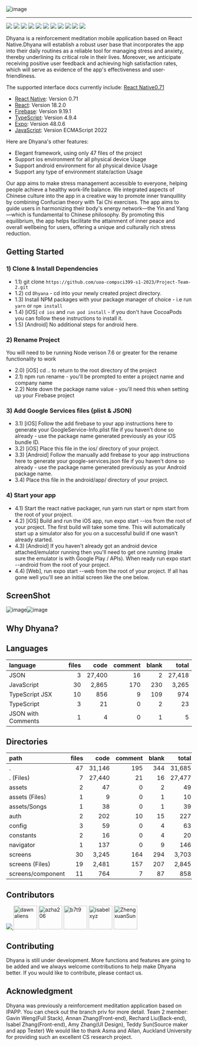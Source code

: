 ![image](https://s2.loli.net/2023/06/05/kxNSAK3I5weuWTF.jpg)

* * *
![](https://img.shields.io/badge/Dhyana-1.0.0-orange)
![](https://img.shields.io/badge/JavaScript-323330?style=flat&logo=javascript&logoColor=F7DF1E) ![](https://img.shields.io/badge/TypeScript-007ACC?style=flat&logo=typescript&logoColor=white) ![](https://img.shields.io/badge/Node.js-43853D?style=flat&logo=node.js&logoColor=white)
![](https://img.shields.io/badge/React-20232A?style=flat&logo=react&logoColor=61DAFB) ![](https://img.shields.io/badge/React_Native-20232A?style=flat&logo=react&logoColor=61DAFB) ![](https://img.shields.io/badge/Firebase-20232A?style=flat&logo=firebase&logoColor=FFBF00) ![](https://img.shields.io/badge/Canva-%2300C4CC.svg?&style=flat&logo=Canva&logoColor=white)
![](https://img.shields.io/badge/Figma-F24E1E?style=flat&logo=figma&logoColor=white) ![](https://img.shields.io/badge/Xcode-007ACC?style=flat&logo=Xcode&logoColor=white) ![](https://img.shields.io/badge/Visual_Studio_Code-0078D4?style=flat&logo=visual%20studio%20code&logoColor=white)

Dhyana is a reinforcement meditation mobile application based on React Native.Dhyana will establish a robust user base that incorporates the app into their daily routines as a reliable tool for managing stress and anxiety, thereby underlining its critical role in their lives. Moreover, we anticipate receiving positive user feedback and achieving high satisfaction rates, which will serve as evidence of the app's effectiveness and user-friendliness.

The supported interface docs currently include:
[React Native0.71](http://blog.sina.com.cn/endlch "Title")

* [React Native](https://example.com): Version 0.71 
* [React](https://react.dev/reference/react): Version 18.2.0 
* [Firebase](https://firebase.google.com/docs): Version 9.19.1
* [TypeScript](https://www.typescriptlang.org/docs/handbook/typescript-in-5-minutes.html): Version 4.9.4
* [Expo](https://docs.expo.dev/?utm_source=google&utm_medium=cpc&utm_content=search&gclid=Cj0KCQjw7PCjBhDwARIsANo7Cgl826z70s94gL5Ejj-bGVDKTnDCCJJ4qvtJ1vZMWYE_a02bYxo5ioAaAiDREALw_wcB): Version 48.0.6
* [JavaScript](https://devdocs.io/javascript/): Version ECMAScript 2022

Here are Dhyana's other features:
* Elegant framework, using only 47 files of the project
* Support ios environment for all physical device Usage
* Support android environment for all physical device Usage
* Support any type of environment state/action Usage

Our app aims to make stress management accessible to everyone, helping people achieve a healthy work-life balance. We integrated aspects of Chinese culture into the app in a creative way to promote inner tranquillity by combining Confucian theory with Tai Chi exercises. The app aims to guide users in harmonizing their body's energy network—the Yin and Yang—which is fundamental to Chinese philosophy. By promoting this equilibrium, the app helps facilitate the attainment of inner peace and overall wellbeing for users, offering a unique and culturally rich stress reduction.


## Getting Started
### 1) Clone & Install Dependencies
* 1.1) git clone     ``https://github.com/uoa-compsci399-s1-2023/Project-Team-2.git``
* 1.2) cd ``Dhyana`` - cd into your newly created project directory.
* 1.3) Install NPM packages with your package manager of choice - i.e run ``yarn`` or ``npm install``
* 1.4) [iOS] ``cd ios`` and ``run pod install`` - if you don't have CocoaPods you can follow these instructions to install it.
* 1.5) [Android] No additional steps for android here.

### 2) Rename Project
You will need to be running Node verison 7.6 or greater for the rename functionality to work

* 2.0) [iOS] cd .. to return to the root directory of the project
* 2.1) npm run rename - you'll be prompted to enter a project name and company name
* 2.2) Note down the package name value - you'll need this when setting up your Firebase project

### 3) Add Google Services files (plist & JSON)
* 3.1) [iOS] Follow the add firebase to your app instructions here to generate your GoogleService-Info.plist file if you haven't done so already - use the package name generated previously as your iOS bundle ID.
* 3.2) [iOS] Place this file in the ios/ directory of your project.
* 3.3) [Android] Follow the manually add firebase to your app instructions here to generate your google-services.json file if you haven't done so already - use the package name generated previously as your Android package name.
* 3.4) Place this file in the android/app/ directory of your project.

### 4) Start your app
* 4.1) Start the react native packager, run yarn run start or npm start from the root of your project.
* 4.2) [iOS] Build and run the iOS app, run expo start --ios from the root of your project. The first build will take some time. This will automatically start up a simulator also for you on a successful build if one wasn't already started.
* 4.3) [Android] If you haven't already got an android device attached/emulator running then you'll need to get one running (make sure the emulator is with Google Play / APIs). When ready run expo start --android from the root of your project.
* 4.4) [Web], run expo start --web from the root of your project.
If all has gone well you'll see an initial screen like the one below.

## ScreenShot
![image](https://s2.loli.net/2023/06/05/TtNE2qx7naKoHhG.png)![image](https://s2.loli.net/2023/06/05/Wr7xAFnmiTYtsE2.png)

## Why Dhyana?
## Languages
| language | files | code | comment | blank | total |
| :--- | ---: | ---: | ---: | ---: | ---: |
| JSON | 3 | 27,400 | 16 | 2 | 27,418 |
| JavaScript | 30 | 2,865 | 170 | 230 | 3,265 |
| TypeScript JSX | 10 | 856 | 9 | 109 | 974 |
| TypeScript | 3 | 21 | 0 | 2 | 23 |
| JSON with Comments | 1 | 4 | 0 | 1 | 5 |

## Directories
| path | files | code | comment | blank | total |
| :--- | ---: | ---: | ---: | ---: | ---: |
| . | 47 | 31,146 | 195 | 344 | 31,685 |
| . (Files) | 7 | 27,440 | 21 | 16 | 27,477 |
| assets | 2 | 47 | 0 | 2 | 49 |
| assets (Files) | 1 | 9 | 0 | 1 | 10 |
| assets/Songs | 1 | 38 | 0 | 1 | 39 |
| auth | 2 | 202 | 10 | 15 | 227 |
| config | 3 | 59 | 0 | 4 | 63 |
| constants | 2 | 16 | 0 | 4 | 20 |
| navigator | 1 | 137 | 0 | 9 | 146 |
| screens | 30 | 3,245 | 164 | 294 | 3,703 |
| screens (Files) | 19 | 2,481 | 157 | 207 | 2,845 |
| screens/component | 11 | 764 | 7 | 87 | 858 |


## Contributors
<a href="https://github.com/hwen554/hwen554/graphs/contributors">
  <img src="https://contrib.rocks/image?repo=hwen554/hwen554" />
</a>
<a href="https://github.com/dawnaliens"><img src="https://avatars.githubusercontent.com/u/50540121?v=4" title="dawnaliens" width="64" height="64"></a>
<a href="https://github.com/azha206"><img src="https://avatars.githubusercontent.com/u/88466015?v=4" title="azha206" width="64" height="64"></a>
<a href="https://github.com/b7t9"><img src="https://avatars.githubusercontent.com/u/102001709?v=4" title="b7t9" width="64" height="64"></a>
<a href="https://github.com/isabelxyz"><img src="https://avatars.githubusercontent.com/u/126944889?v=4" title="isabelxyz" width="64" height="64"></a>
<a href="https://github.com/ZhengxuanSun"><img src="https://avatars.githubusercontent.com/u/127571837?v=4" title="ZhengxuanSun" width="64" height="64"></a>

## Contributing
Dhyana is still under development. More functions and features are going to be added and we always welcome contributions to help make Dhyana better. If you would like to contribute, please contact us.

## Acknowledgment
Dhyana was previously a reinforcement meditation application based on IPAPP. You can check out the branch priv for more detail. Team 2 member: Gavin Weng(Full Stack), Annan Zhang(Front-end), Rechard Liu(Back-end), Isabel Zhang(Front-end), Amy Zhang(UI Design), Teddy Sun(Source maker and app Tester) We would like to thank Asma and Allan, Auckland University for providing such an excellent CS research project.
